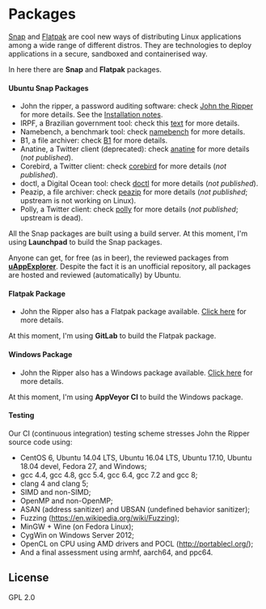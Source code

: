 Packages
=============

[Snap](http://snapcraft.io/) and [Flatpak](http://flatpak.org/) are cool new ways of distributing Linux applications among a wide range of different distros. They are technologies to deploy applications in a secure, sandboxed and containerised way.

In here there are **Snap** and **Flatpak** packages.

#### Ubuntu Snap Packages
- John the ripper, a password auditing software: check [John the Ripper](https://github.com/magnumripper/JohnTheRipper) for more details. See the [Installation notes](https://github.com/claudioandre/packages/tree/master/john-the-ripper#john-the-ripper).
- IRPF, a Brazilian government tool: check this [text](https://claudioandre.github.io/outros/irpf_package.htm?id=git) for more details.
- Namebench, a benchmark tool: check [namebench](https://code.google.com/archive/p/namebench) for more details.
- B1, a file archiver: check [B1](http://b1.org/) for more details.
- Anatine, a Twitter client (deprecated): check [anatine](https://github.com/sindresorhus/anatine) for more details (*not published*).
- Corebird, a Twitter client: check [corebird](https://github.com/baedert/corebird) for more details (*not published*).
- doctl, a Digital Ocean tool: check [doctl](https://github.com/digitalocean/doctl) for more details (*not published*).
- Peazip, a file archiver: check [peazip](http://www.peazip.org/) for more details (*not published*; upstream is not working on Linux).
- Polly, a Twitter client: check [polly](https://launchpad.net/polly) for more details (*not published*; upstream is dead).

All the Snap packages are built using a build server. At this moment, I'm using **Launchpad** to build the Snap packages.

Anyone can get, for free (as in beer), the reviewed packages from [**uAppExplorer**](https://uappexplorer.com/snaps?q=author%3AClaudio+Andr%C3%A9&sort=-points). Despite the fact it is an unofficial repository, all packages are hosted and reviewed (automatically) by Ubuntu.

#### Flatpak Package
- John the Ripper also has a Flatpak package available. [Click here](https://github.com/claudioandre/packages/tree/master/john-the-ripper#flatpak) for more details.

At this moment, I'm using **GitLab** to build the Flatpak package.

#### Windows Package
- John the Ripper also has a Windows package available. [Click here](https://github.com/claudioandre/packages/blob/master/john-the-ripper/readme.md#windows) for more details.

At this moment, I'm using **AppVeyor CI** to build the Windows package.

#### Testing

Our CI (continuous integration) testing scheme stresses John the Ripper source code using:
- CentOS 6, Ubuntu 14.04 LTS, Ubuntu 16.04 LTS, Ubuntu 17.10, Ubuntu 18.04 devel, Fedora 27, and Windows;
- gcc 4.4, gcc 4.8, gcc 5.4, gcc 6.4, gcc 7.2 and gcc 8;
- clang 4 and clang 5;
- SIMD and non-SIMD;
- OpenMP and non-OpenMP;
- ASAN (address sanitizer) and UBSAN (undefined behavior sanitizer);
- Fuzzing (https://en.wikipedia.org/wiki/Fuzzing);
- MinGW + Wine (on Fedora Linux);
- CygWin on Windows Server 2012;
- OpenCL on CPU using AMD drivers and POCL (http://portablecl.org/);
- And a final assessment using armhf, aarch64, and ppc64.

## License

GPL 2.0
